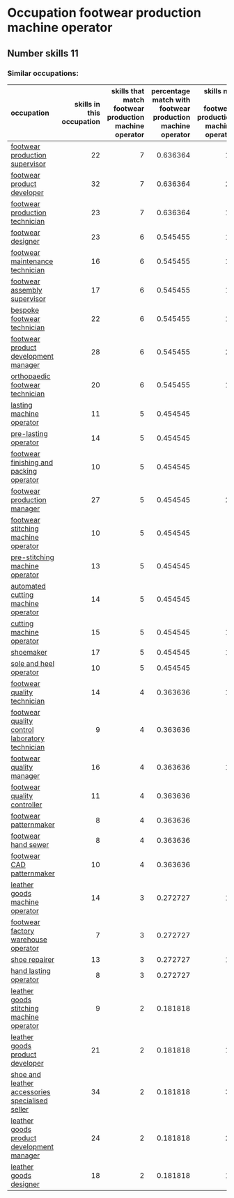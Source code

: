 # Occupation footwear production machine operator
## Number skills 11
### Similar occupations:
| occupation                                                                                            |   skills in this occupation |   skills that match footwear production machine operator |   percentage match with footwear production machine operator |   skills not in footwear production machine operator |
|:------------------------------------------------------------------------------------------------------|----------------------------:|---------------------------------------------------------:|-------------------------------------------------------------:|-----------------------------------------------------:|
| [footwear production supervisor](footwear_production_supervisor.md)                                   |                          22 |                                                        7 |                                                     0.636364 |                                                   15 |
| [footwear product developer](footwear_product_developer.md)                                           |                          32 |                                                        7 |                                                     0.636364 |                                                   25 |
| [footwear production technician](footwear_production_technician.md)                                   |                          23 |                                                        7 |                                                     0.636364 |                                                   16 |
| [footwear designer](footwear_designer.md)                                                             |                          23 |                                                        6 |                                                     0.545455 |                                                   17 |
| [footwear maintenance technician](footwear_maintenance_technician.md)                                 |                          16 |                                                        6 |                                                     0.545455 |                                                   10 |
| [footwear assembly supervisor](footwear_assembly_supervisor.md)                                       |                          17 |                                                        6 |                                                     0.545455 |                                                   11 |
| [bespoke footwear technician](bespoke_footwear_technician.md)                                         |                          22 |                                                        6 |                                                     0.545455 |                                                   16 |
| [footwear product development manager](footwear_product_development_manager.md)                       |                          28 |                                                        6 |                                                     0.545455 |                                                   22 |
| [orthopaedic footwear technician](orthopaedic_footwear_technician.md)                                 |                          20 |                                                        6 |                                                     0.545455 |                                                   14 |
| [lasting machine operator](lasting_machine_operator.md)                                               |                          11 |                                                        5 |                                                     0.454545 |                                                    6 |
| [pre-lasting operator](pre-lasting_operator.md)                                                       |                          14 |                                                        5 |                                                     0.454545 |                                                    9 |
| [footwear finishing and packing operator](footwear_finishing_and_packing_operator.md)                 |                          10 |                                                        5 |                                                     0.454545 |                                                    5 |
| [footwear production manager](footwear_production_manager.md)                                         |                          27 |                                                        5 |                                                     0.454545 |                                                   22 |
| [footwear stitching machine operator](footwear_stitching_machine_operator.md)                         |                          10 |                                                        5 |                                                     0.454545 |                                                    5 |
| [pre-stitching machine operator](pre-stitching_machine_operator.md)                                   |                          13 |                                                        5 |                                                     0.454545 |                                                    8 |
| [automated cutting machine operator](automated_cutting_machine_operator.md)                           |                          14 |                                                        5 |                                                     0.454545 |                                                    9 |
| [cutting machine operator](cutting_machine_operator.md)                                               |                          15 |                                                        5 |                                                     0.454545 |                                                   10 |
| [shoemaker](shoemaker.md)                                                                             |                          17 |                                                        5 |                                                     0.454545 |                                                   12 |
| [sole and heel operator](sole_and_heel_operator.md)                                                   |                          10 |                                                        5 |                                                     0.454545 |                                                    5 |
| [footwear quality technician](footwear_quality_technician.md)                                         |                          14 |                                                        4 |                                                     0.363636 |                                                   10 |
| [footwear quality control laboratory technician](footwear_quality_control_laboratory_technician.md)   |                           9 |                                                        4 |                                                     0.363636 |                                                    5 |
| [footwear quality manager](footwear_quality_manager.md)                                               |                          16 |                                                        4 |                                                     0.363636 |                                                   12 |
| [footwear quality controller](footwear_quality_controller.md)                                         |                          11 |                                                        4 |                                                     0.363636 |                                                    7 |
| [footwear patternmaker](footwear_patternmaker.md)                                                     |                           8 |                                                        4 |                                                     0.363636 |                                                    4 |
| [footwear hand sewer](footwear_hand_sewer.md)                                                         |                           8 |                                                        4 |                                                     0.363636 |                                                    4 |
| [footwear CAD patternmaker](footwear_CAD_patternmaker.md)                                             |                          10 |                                                        4 |                                                     0.363636 |                                                    6 |
| [leather goods machine operator](leather_goods_machine_operator.md)                                   |                          14 |                                                        3 |                                                     0.272727 |                                                   11 |
| [footwear factory warehouse operator](footwear_factory_warehouse_operator.md)                         |                           7 |                                                        3 |                                                     0.272727 |                                                    4 |
| [shoe repairer](shoe_repairer.md)                                                                     |                          13 |                                                        3 |                                                     0.272727 |                                                   10 |
| [hand lasting operator](hand_lasting_operator.md)                                                     |                           8 |                                                        3 |                                                     0.272727 |                                                    5 |
| [leather goods stitching machine operator](leather_goods_stitching_machine_operator.md)               |                           9 |                                                        2 |                                                     0.181818 |                                                    7 |
| [leather goods product developer](leather_goods_product_developer.md)                                 |                          21 |                                                        2 |                                                     0.181818 |                                                   19 |
| [shoe and leather accessories specialised seller](shoe_and_leather_accessories_specialised_seller.md) |                          34 |                                                        2 |                                                     0.181818 |                                                   32 |
| [leather goods product development manager](leather_goods_product_development_manager.md)             |                          24 |                                                        2 |                                                     0.181818 |                                                   22 |
| [leather goods designer](leather_goods_designer.md)                                                   |                          18 |                                                        2 |                                                     0.181818 |                                                   16 |
